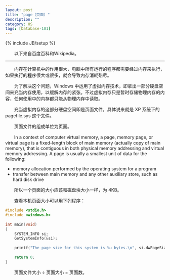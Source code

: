 ```yaml
---
layout: post
title: "page（页面）"
description: ""
category: OS
tags: [Database-101]
---
```

{% include JB/setup %}

　　以下来自百度百科和Wikipedia。

---

　　内存在计算机中的作用很大，电脑中所有运行的程序都需要经过内存来执行，如果执行的程序很大或很多，就会导致内存消耗殆尽。  

　　为了解决这个问题，Windows 中运用了虚拟内存技术，即拿出一部分硬盘空间来充当内存使用，以缓解内存的紧张。不过虚拟内存只是暂时存储物理内存的内容，任何使用中的内存都只能从物理内存中读取。  

　　充当虚拟内存的这部分硬盘空间即是页面文件，具体说来就是 XP 系统下的 pagefile.sys 这个文件。  

　　页面文件的组成单位为页面。  

　　In a context of computer virtual memory, a page, memory page, or virtual page is a fixed-length block of main memory (actually copy of main memory), that is contiguous in both physical memory addressing and virtual memory addressing. A page is usually a smallest unit of data for the following:

* memory allocation performed by the operating system for a program
* transfer between main memory and any other auxiliary store, such as hard disk drive

　　所以一个页面的大小应该和磁盘块大小一样，为 4KB。

　　查看本机页面大小可以用下列程序：

```c
#include <stdio.h>  
#include <windows.h>  
   
int main(void)   
{  
	SYSTEM_INFO si;  
	GetSystemInfo(&si);  
   
	printf("The page size for this system is %u bytes.\n", si.dwPageSize);  
   
	return 0;  
}  
```

　　页面文件大小 ÷ 页面大小 = 页面数。